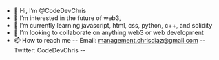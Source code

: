 - 👋 Hi, I’m @CodeDevChris
- 👀 I’m interested in the future of web3, 
- 🌱 I’m currently learning javascript, html, css, python, c++, and solidity
- 💞️ I’m looking to collaborate on anything web3 or web development
- 📫 How to reach me -- Email: management.chrisdiaz@gmail.com -- Twitter: CodeDevChris -- 

